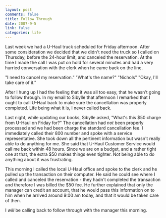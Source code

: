 ```yaml
--- 
layout: post
comments: false
title: Follow Through
date: 2007-9-5
link: false
categories: life
---
```

Last week we had a U-Haul truck scheduled for Friday afternoon.  After some consideration we decided that we didn't need the truck so I called on Thursday, before the 24-hour limit, and canceled the reservation.  At the time I made the call I was put on hold for several minutes and had a very hurried conversation with the clerk when he came back on the line.

"I need to cancel my reservation."
"What's the name?"
"Nichols"
"Okay, I'll take care of it."

After I hung up I had the feeling that it was all too easy, that he wasn't going to follow through.  In my email to Sibylle that afternoon I remarked that I ought to call U-Haul back to make sure the cancellation was properly completed.  Life being what it is, I never called back.

Last night, while updating our books, Sibylle asked, "What's this $50 charge from U-Haul on Friday for?"  The cancellation had <i>not</i> been properly processed and we had been charge the standard cancellation fee.  I immediately called their 800 number and spoke with a service representative.  She took down all the pertinent information but wasn't really able to do anything for me.  She said that U-Haul Customer Service would call me back within 48 hours.  Since we are on a budget, and a rather tight one at that, the extra $50 makes things even tighter.  Not being able to do anything about it was frustrating.

This morning I called the local U-Haul office and spoke to the clerk and he pulled up the transaction on their computer.  He said he could see where I called and canceled the reservation - they hadn't completed the transaction and therefore I was billed the $50 fee.  He further explained that only the manager can credit an account, that he would pass this information on to him when he arrived around 9:00 am today, and that it would be taken care of then.

I <i>will</i> be calling back to follow through with the manager this morning.
